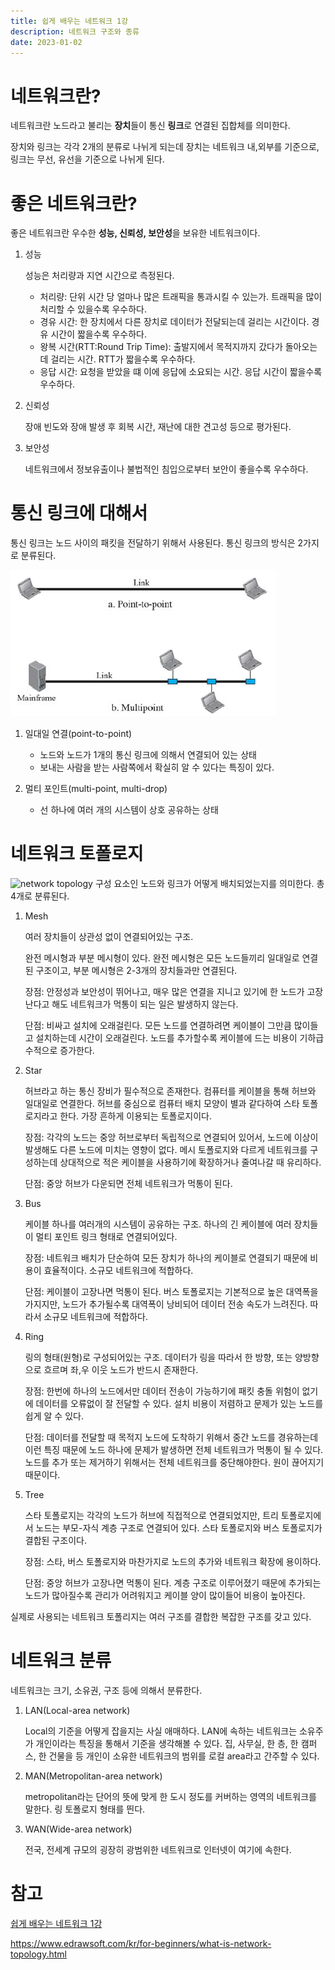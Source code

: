 ```yaml
---
title: 쉽게 배우는 네트워크 1강
description: 네트워크 구조와 종류
date: 2023-01-02
---
```


# 네트워크란?

네트워크란 노드라고 불리는 **장치**들이 통신 **링크**로 연결된 집합체를 의미한다.

장치와 링크는 각각 2개의 분류로 나뉘게 되는데 장치는 네트워크 내,외부를 기준으로, 링크는 무선, 유선을 기준으로 나뉘게 된다.

# 좋은 네트워크란?

좋은 네트워크란 우수한 **성능, 신뢰성, 보안성**을 보유한 네트워크이다.

1. 성능

   성능은 처리량과 지연 시간으로 측정된다.

   - 처리량: 단위 시간 당 얼마나 많은 트래픽을 통과시킬 수 있는가. 트래픽을 많이 처리할 수 있을수록 우수하다.
   - 경유 시간: 한 장치에서 다른 장치로 데이터가 전달되는데 걸리는 시간이다. 경유 시간이 짧을수록 우수하다.
   - 왕복 시간(RTT:Round Trip Time): 출발지에서 목적지까지 갔다가 돌아오는데 걸리는 시간. RTT가 짧을수록 우수하다.
   - 응답 시간: 요청을 받았을 떄 이에 응답에 소요되는 시간. 응답 시간이 짧을수록 우수하다.

2. 신뢰성

   장애 빈도와 장애 발생 후 회복 시간, 재난에 대한 견고성 등으로 평가된다.

3. 보안성

   네트워크에서 정보유출이나 불법적인 침입으로부터 보안이 좋을수록 우수하다.

# 통신 링크에 대해서

통신 링크는 노드 사이의 패킷을 전달하기 위해서 사용된다.
통신 링크의 방식은 2가지로 분류된다.

![link](./link.png)

1. 일대일 연결(point-to-point)

   - 노드와 노드가 1개의 통신 링크에 의해서 연결되어 있는 상태
   - 보내는 사람을 받는 사람쪽에서 확실히 알 수 있다는 특징이 있다.

2. 멀티 포인트(multi-point, multi-drop)
   - 선 하나에 여러 개의 시스템이 상호 공유하는 상태

# 네트워크 토폴로지

![network topology](https://cdn.ttgtmedia.com/rms/onlineimages/whatis-network_topology_02-f_mobile.png)
구성 요소인 노드와 링크가 어떻게 배치되었는지를 의미한다. 총 4개로 분류된다.

1. Mesh

   여러 장치들이 상관성 없이 연결되어있는 구조.

   완전 메시형과 부분 메시형이 있다. 완전 메시형은 모든 노드들끼리 일대일로 연결된 구조이고, 부분 메시형은 2-3개의 장치들과만 연결된다.

   장점: 안정성과 보안성이 뛰어나고, 매우 많은 연결을 지니고 있기에 한 노드가 고장난다고 해도 네트워크가 먹통이 되는 일은 발생하지 않는다.

   단점: 비싸고 설치에 오래걸린다. 모든 노드를 연결하려면 케이블이 그만큼 많이들고 설치하는데 시간이 오래걸린다. 노드를 추가할수록 케이블에 드는 비용이 기하급수적으로 증가한다.

2. Star

   허브라고 하는 통신 장비가 필수적으로 존재한다. 컴퓨터를 케이블을 통해 허브와 일대일로 연결한다.
   허브를 중심으로 컴퓨터 배치 모양이 별과 같다하여 스타 토폴로지라고 한다. 가장 흔하게 이용되는 토폴로지이다.

   장점: 각각의 노드는 중앙 허브로부터 독립적으로 연결되어 있어서, 노드에 이상이 발생해도 다른 노드에 미치는 영향이 없다. 메시 토폴로지와 다르게 네트워크를 구성하는데 상대적으로 적은 케이블을 사용하기에 확장하거나 줄여나갈 때 유리하다.

   단점: 중앙 허브가 다운되면 전체 네트워크가 먹통이 된다.

3. Bus

   케이블 하나를 여러개의 시스템이 공유하는 구조.
   하나의 긴 케이블에 여러 장치들이 멀티 포인트 링크 형태로 연결되어있다.

   장점: 네트워크 배치가 단순하여 모든 장치가 하나의 케이블로 연결되기 때문에 비용이 효율적이다. 소규모 네트워크에 적합하다.

   단점: 케이블이 고장나면 먹통이 된다. 버스 토폴로지는 기본적으로 높은 대역폭을 가지지만, 노드가 추가될수록 대역폭이 낭비되어 데이터 전송 속도가 느려진다. 따라서 소규모 네트워크에 적합하다.

4. Ring

   링의 형태(원형)로 구성되어있는 구조. 데이터가 링을 따라서 한 방향, 또는 양방향으로 흐르며 좌,우 이웃 노드가 반드시 존재한다.

   장점: 한번에 하나의 노드에서만 데이터 전송이 가능하기에 패킷 충돌 위험이 없기에 데이터를 오류없이 잘 전달할 수 있다. 설치 비용이 저렴하고 문제가 있는 노드를 쉽게 알 수 있다.

   단점: 데이터를 전달할 때 목적지 노드에 도착하기 위해서 중간 노드를 경유하는데 이런 특징 때문에 노드 하나에 문제가 발생하면 전체 네트워크가 먹통이 될 수 있다. 노드를 추가 또는 제거하기 위해서는 전체 네트워크를 중단해야한다. 원이 끊어지기 때문이다.

5. Tree

   스타 토폴로지는 각각의 노드가 허브에 직접적으로 연결되었지만, 트리 토폴로지에서 노드는 부모-자식 계층 구조로 연결되어 있다. 스타 토폴로지와 버스 토폴로지가 결합된 구조이다.

   장점: 스타, 버스 토폴로지와 마찬가지로 노드의 추가와 네트워크 확장에 용이하다.

   단점: 중앙 허브가 고장나면 먹통이 된다. 계층 구조로 이루어졌기 때문에 추가되는 노드가 많아질수록 관리가 어려워지고 케이블 양이 많이들어 비용이 높아진다.

실제로 사용되는 네트워크 토폴리지는 여러 구조를 결합한 복잡한 구조를 갖고 있다.

# 네트워크 분류

네트워크는 크기, 소유권, 구조 등에 의해서 분류한다.

1. LAN(Local-area network)

   Local의 기준을 어떻게 잡을지는 사실 애매하다. LAN에 속하는 네트워크는 소유주가 개인이라는 특징을 통해서 기준을 생각해볼 수 있다. 집, 사무실, 한 층, 한 캠퍼스, 한 건물을 등 개인이 소유한 네트워크의 범위를 로컬 area라고 간주할 수 있다.

2. MAN(Metropolitan-area network)

   metropolitan라는 단어의 뜻에 맞게 한 도시 정도를 커버하는 영역의 네트워크를 말한다. 링 토폴로지 형태를 띈다.

3. WAN(Wide-area network)

   전국, 전세계 규모의 굉장히 광범위한 네트워크로 인터넷이 여기에 속한다.

# 참고

[쉽게 배우는 네트워크 1강](https://www.youtube.com/watch?v=D9KKEKETLmI&list=PLFpZ7zSiHhPxrib8i4XPRKxB6FR9_NlCo)

https://www.edrawsoft.com/kr/for-beginners/what-is-network-topology.html
